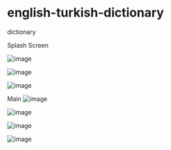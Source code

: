 # english-turkish-dictionary
dictionary

Splash Screen

![image](https://user-images.githubusercontent.com/44523590/171744274-ef122fc5-243f-4692-9438-9e69369105ae.png)

![image](https://user-images.githubusercontent.com/44523590/171744312-3eae442d-fe17-4e14-9a94-337a7436d3ee.png)

![image](https://user-images.githubusercontent.com/44523590/171744333-c2b211a8-3a2c-47fd-8a70-eae5e75bf791.png)

Main
![image](https://user-images.githubusercontent.com/44523590/171744378-1c910008-6c3e-4c9d-91d3-fcf6a0eb4ae6.png)

![image](https://user-images.githubusercontent.com/44523590/171744406-3e2cb9ab-8bc1-41dc-8ec2-961ea8335f66.png)

![image](https://user-images.githubusercontent.com/44523590/171744447-b43450a2-7b64-42fd-935d-7ddac0d5f9c5.png)

![image](https://user-images.githubusercontent.com/44523590/171744476-81f84dc1-d02f-4703-928a-8304f6306f46.png)
